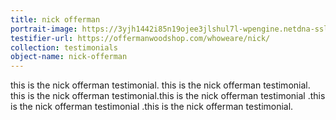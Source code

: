 ```yaml
---
title: nick offerman
portrait-image: https://3yjh1442i85n19ojee3jlshul7l-wpengine.netdna-ssl.com/wp-content/uploads/2013/10/nick_bio_new.jpg
testifier-url: https://offermanwoodshop.com/whoweare/nick/
collection: testimonials
object-name: nick-offerman
---
```


this is the nick offerman testimonial. this is the nick offerman testimonial. this is the nick offerman testimonial.this is the nick offerman testimonial .this is the nick offerman testimonial .this is the nick offerman testimonial.
